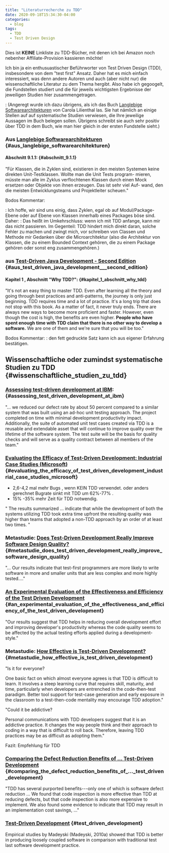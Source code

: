 ```yaml
---
title: "Literaturrecherche zu TDD"
date: 2020-09-18T15:34:30-04:00
categories:
  - blog
tags:
  - TDD
  - Test Driven Design
---
```



Dies ist **KEINE** Linkliste zu TDD-Bücher, mit denen ich bei Amazon noch nebenher Affiliate-Provision kassieren möchte!

Ich bin ja ein enthusuastischer Beführworter von Test Driven Design (TDD), insbesondere von dem "test first" Ansatz. Daher hat es mich einfach interessiert, was denn andere Autoren und auch (aber nicht nur) die wissenschaftliche Literatur zu dem Thema hergibt. Also habe ich gegoogelt, die Fundstellen studiert und die für jeweils wichtigsten Ergebnisse der jeweiligen Studien hier zusammengetragen.

:   (Angeregt wurde ich dazu übrigens, als ich das Buch [Langlebige Softwarearchitekturen](https://langlebige-softwarearchitekturen.de) von Carola Lilienthal las. Sie hat nämlich an einige Stellen auf auf systematische Studien verwiesen, die Ihre jeweilige Aussagen im Buch belegen sollen. Übrigens schreibt sie auch sehr positiv über TDD in dem Buch, wie man hier gleich in der ersten Fundstelle sieht.)

### Aus [Langlebige Softwarearchitekturen](https://langlebige-softwarearchitekturen.de) {#aus_langlebige_softwarearchitekturen}

#### Abschnitt 9.1.1: {#abschnitt_9.1.1}

\"Für Klassen, die in Zyklen sind, existieren in den meisten Systemen
keine direkten Unit-Testklassen. Wollte man die Unit Tests program-
mieren, müsste man alle im Zyklus verflochtenen Klassen durch einen Mock
ersetzen oder Objekte von ihnen erzeugen. Das ist sehr viel Auf- wand,
den die meisten Entwicklungsteams und Projektleiter scheuen.\"

Bodos Kommentar:

:   Ich hoffe, wir sind uns einig, dass Zyklen, egal ob auf
    Modul/Package-Ebene oder auf Ebene von Klassen innerhalb eines
    Packages böse sind. Daher:
:   Das heißt im Umkehrschluss: wenn ich mit TDD anfange, kann mir das
    nicht passieren. Im Gegenteil: TDD hindert mich direkt daran, solche
    Fehler zu machen und zwingt mich, vor schreiben von Classen und
    Methode mir Gedanken über die Microarchitektur (also die Architektur
    von Klassen, die zu einem Bounded Context gehören, die zu einem
    Package gehören oder sonst eng zusammengehören.)

### aus [Test-Driven Java Development - Second Edition](https://www.packtpub.com/product/test-driven-java-development-second-edition/9781788836111) {#aus_test_driven_java_development___second_edition}

#### Kapitel 1 , Abschnitt \"Why TDD?\": {#kapitel_1_abschnitt_why_tdd}

\"It\'s not an easy thing to master TDD. Even after learning all the
theory and going through best practices and anti-patterns, the journey
is only just beginning. TDD requires time and a lot of practice. It\'s a
long trip that does not stop with this book. As a matter of fact, it
never truly ends. There are always new ways to become more proficient
and faster. However, even though the cost is high, the benefits are even
higher. **People who have spent enough time with TDD claim that there is
no other way to develop a software.** We are one of them and we\'re sure
that you will be too.\"

Bodos Kommentar:
:   den fett gedruckte Satz kann ich aus eigener Erfahrung bestätigen.

Wissenschaftliche oder zumindst systematische Studien zu TDD {#wissenschaftliche_studien_zu_tdd}
--------------------------------

### [Assessing test-driven development at IBM](https://collaboration.csc.ncsu.edu/laurie/Papers/MAXIMILIEN_WILLIAMS.PDF): {#assessing_test_driven_development_at_ibm}

\"\... we reduced our defect rate by about 50 percent compared to a
similar system that was built using an ad-hoc unit testing approach. The
project completed on time with minimal development productivity impact.
Additionally, the suite of automated unit test cases created via TDD is
a reusable and extendable asset that will continue to improve quality
over the lifetime of the software system. The test suite will be the
basis for quality checks and will serve as a quality contract between
all members of the team.\"

### [Evaluating the Efficacy of Test-Driven Development: Industrial Case Studies (Microsoft)](https://d1wqtxts1xzle7.cloudfront.net/36509027/fp17288-bhat.pdf?1423032149=&response-content-disposition=inline%3B+filename%3DEvaluating_the_Efficacy_of_Test_Driven_D.pdf&Expires=1599907639&Signature=RuaKEjh7AbrkimLa5LGjb6zOpojv18srJrYQO7ONLNjWm586g6nxlDjGnYgubwIFYYp5fNkQulFn6YD3wpvud5bBhvwkO4nOOFMYyhATLdvHjHtW3vzm6ncsuqgwYTIKtrxbxAd7lQiEiue~D300FsgSLK6ZUk9DOssTqS0NZry6syc9I6IQYR6H2BRcnzf9oxvCTBWPzjSEBPi2cqYpyKbF1Y322XtLj7fdNTu8IVkmUULxwH3R1GVsEZrdpOAOJpM0b1ZAsJZEI0K3hiv~ENiV79hUjoyRu5xLaDeDWA4Nhg4Q-J8Zu8UQ18hQEjl0dOZnq7o4Xq~2-8jbuzDxIQ__&Key-Pair-Id=APKAJLOHF5GGSLRBV4ZA) {#evaluating_the_efficacy_of_test_driven_development_industrial_case_studies_microsoft}

-   2,6-4,2 mal mehr Bugs , wenn KEIN TDD verwendet. oder anders
    gerechnet Bugrate sinkt mit TDD um 62%-77% .
-   15% -35% mehr Zeit für TDD notwendig.

\" The results summarized \... indicate that while the development of
both the systems utilizing TDD took extra time upfront the resulting
quality was higher than teams that adopted a non-TDD approach by an
order of at least two times. \"

### Metastudie: [Does Test-Driven Development Really Improve Software Design Quality?](https://digitalcommons.calpoly.edu/cgi/viewcontent.cgi?article=1027&context=csse_fac) {#metastudie_does_test_driven_development_really_improve_software_design_quality}

\"\... Our results indicate that test-first programmers are more likely
to write software in more and smaller units that are less complex and
more highly tested\....\"

### [An Experimental Evaluation of the Effectiveness and Efficiency of the Test Driven Development](https://ieeexplore.ieee.org/abstract/document/4343756) {#an_experimental_evaluation_of_the_effectiveness_and_efficiency_of_the_test_driven_development}

\"Our results suggest that TDD helps in reducing overall development
effort and improving developer\'s productivity whereas the code quality
seems to be affected by the actual testing efforts applied during a
development-style.\"

### Metastudie: [How Effective is Test-Driven Development?](https://www.researchgate.net/profile/Burak_Turhan/publication/258126622_How_Effective_is_Test_Driven_Development/links/54e794320cf27a6de10a8afe/How-Effective-is-Test-Driven-Development.pdf) {#metastudie_how_effective_is_test_driven_development}

\"Is it for everyone?

One basic fact on which almost everyone agrees is that TDD is difficult
to learn. It involves a steep learning curve that requires skill,
maturity, and time, particularly when developers are entrenched in the
code-then-test paradigm. Better tool support for test-case generation
and early exposure in the classroom to a test-then-code mentality may
encourage TDD adoption.\"

\"Could it be addictive?

Personal communications with TDD developers suggest that it is an
addictive practice. It changes the way people think and their approach
to coding in a way that is difficult to roll back. Therefore, leaving
TDD practices may be as difficult as adopting them.\"

Fazit: Empfehlung für TDD

### [Comparing the Defect Reduction Benefits of \... Test-Driven Development](http://ibiai.mg.gov.br/wp-content/uploads/2019/08/05750007-1.pdf) {#comparing_the_defect_reduction_benefits_of_..._test_driven_development}

\"TDD has several purported benefits---only one of which is software
defect reduction \... We found that code inspection is more effective
than TDD at reducing defects, but that code inspection is also more
expensive to implement. We also found some evidence to indicate that TDD
may result in an implementation cost savings, \...\"

### [Test-Driven Development](https://link.springer.com/book/10.1007%2F978-3-642-04288-1) {#test_driven_development}

Empirical studies by Madeyski (Madeyski, 2010a) showed that TDD is
better in producing loosely coupled software in comparison with
traditional test last software development practice.

